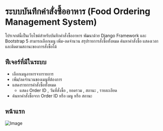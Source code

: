 # ระบบบันทึกคำสั่งซื้ออาหาร (Food Ordering Management System)
โปรเจกต์นี้เป็นเว็บไซต์สำหรับบันทึกคำสั่งซื้ออาหาร พัฒนาด้วย Django Framework และ Bootstrap 5 
สามารถเลือกเมนู เพิ่ม-ลดจำนวน สรุปรายการสั่งซื้อทั้งหมด ค้นหาคำสั่งซื้อ แสดงเวลาและติดตามสถานะของการสั่งซื้อได้
## ฟีเจอร์ที่มีในระบบ
- เลือกเมนูอาหารจากรายการ
- เพิ่ม/ลดจำนวนของเมนูที่ต้องการ
- แสดงรายการคำสั่งซื้อทั้งหมด
  - แสดง Order ID , วันที่สั่งซื้อ ,	ยอดรวม ,	สถานะ ,	รายละเอียด
- ค้นหาคำสั่งซื้อจาก Order ID หรือ เมนู หรือ สถานะ
## หน้าแรก 
![Image](https://github.com/user-attachments/assets/8be5a777-2841-43b4-b6b4-fb5a2b4fad24)


